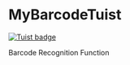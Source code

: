 # MyBarcodeTuist

[![Tuist badge](https://img.shields.io/badge/Powered%20by-Tuist-blue)](https://tuist.io)

Barcode Recognition Function
